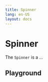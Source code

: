 ```yaml
---
title: Spinner
lang: en-US
layout: docs
---
```


<script setup lang="ts">
import { ASpinner} from '../../src/'
import { ASpinnerMeta } from '../../src/components/ASpinner/ASpinner.meta'
import PG from '../../src/playground/PG.vue'

</script>

# Spinner

The <code>Spinner</code> is a ...

## Playground

<br/>

<div>
  <PG :comp="ASpinner" :comp-meta="ASpinnerMeta"></PG>
</div>
